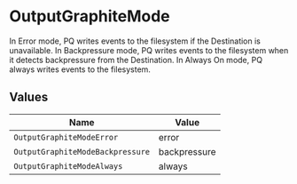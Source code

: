 # OutputGraphiteMode

In Error mode, PQ writes events to the filesystem if the Destination is unavailable. In Backpressure mode, PQ writes events to the filesystem when it detects backpressure from the Destination. In Always On mode, PQ always writes events to the filesystem.


## Values

| Name                             | Value                            |
| -------------------------------- | -------------------------------- |
| `OutputGraphiteModeError`        | error                            |
| `OutputGraphiteModeBackpressure` | backpressure                     |
| `OutputGraphiteModeAlways`       | always                           |